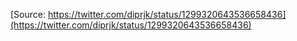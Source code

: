 [Source: https://twitter.com/diprjk/status/1299320643536658436](https://twitter.com/diprjk/status/1299320643536658436)